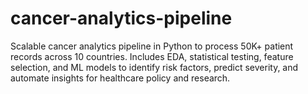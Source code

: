 # cancer-analytics-pipeline
Scalable cancer analytics pipeline in Python to process 50K+ patient records across 10 countries. Includes EDA, statistical testing, feature selection, and ML models to identify risk factors, predict severity, and automate insights for healthcare policy and research.

